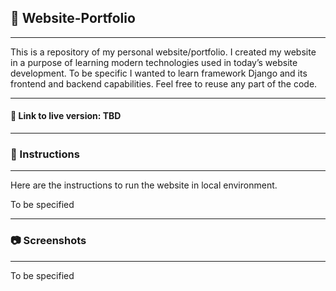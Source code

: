 ## :notebook: Website-Portfolio

------------

This is a repository of my personal website/portfolio. I created my website in a purpose of learning modern technologies used in today’s website development. To be specific I wanted to learn framework Django and its frontend and backend capabilities. Feel free to reuse any part of the code.

-------

#### :link: Link to live version: TBD

----

### :wrench: Instructions

-----

Here are the instructions to run the website in local environment.

To be specified

------

### :camera: Screenshots

------

To be specified